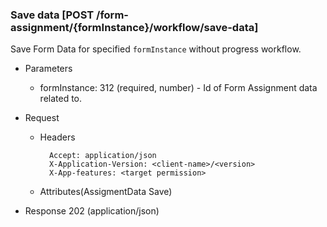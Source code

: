 ### Save data [POST /form-assignment/{formInstance}/workflow/save-data]

Save Form Data for specified `formInstance` without progress workflow.

+ Parameters
    + formInstance: 312 (required, number) - Id of Form Assignment data related to.

+ Request
    + Headers
    
            Accept: application/json
            X-Application-Version: <client-name>/<version>
            X-App-features: <target permission>
          
    + Attributes(AssigmentData Save)

+ Response 202 (application/json)

<!-- include(../error_responses.md) -->
